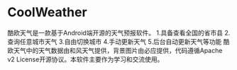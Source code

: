 # CoolWeather
酷欧天气是一款基于Android端开源的天气预报软件。
1.具备查看全国的省市县
2.查询任意城市天气
3.自由切换城市
4.手动更新天气
5.后台自动更新天气等功能
酷欧天气中的天气数据由和风天气提供，背景图片由必应提供，代码遵循Apache v2 License开源协议。本软件主要作为学习和交流使用。
